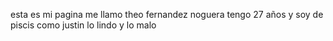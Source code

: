 esta es mi pagina
me llamo theo fernandez noguera
tengo 27 años y soy de piscis como justin
lo lindo y lo malo
